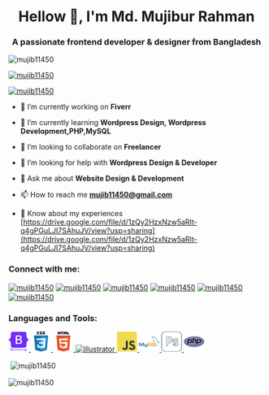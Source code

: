 <h1 align="center">Hellow 👋, I'm Md. Mujibur Rahman</h1>
<h3 align="center">A passionate frontend developer & designer from Bangladesh</h3>

<p align="left"> <img src="https://komarev.com/ghpvc/?username=mujib11450&label=Profile%20views&color=0e75b6&style=flat" alt="mujib11450" /> </p>

<p align="left"> <a href="https://github.com/ryo-ma/github-profile-trophy"><img src="https://github-profile-trophy.vercel.app/?username=mujib11450" alt="mujib11450" /></a> </p>

<p align="left"> <a href="https://twitter.com/mujib11450" target="blank"><img src="https://img.shields.io/twitter/follow/mujib11450?logo=twitter&style=for-the-badge" alt="mujib11450" /></a> </p>

- 🔭 I’m currently working on **Fiverr**

- 🌱 I’m currently learning **Wordpress Design, Wordpress Development,PHP,MySQL**

- 👯 I’m looking to collaborate on **Freelancer**

- 🤝 I’m looking for help with **Wordpress Design & Developer**

- 💬 Ask me about **Website Design & Development**

- 📫 How to reach me **mujib11450@gmail.com**

- 📄 Know about my experiences [https://drive.google.com/file/d/1zQy2HzxNzw5aRIt-q4gPGuLJI7SAhuJV/view?usp=sharing](https://drive.google.com/file/d/1zQy2HzxNzw5aRIt-q4gPGuLJI7SAhuJV/view?usp=sharing)

<h3 align="left">Connect with me:</h3>
<p align="left">
<a href="https://twitter.com/mujib11450" target="blank"><img align="center" src="https://raw.githubusercontent.com/rahuldkjain/github-profile-readme-generator/master/src/images/icons/Social/twitter.svg" alt="mujib11450" height="30" width="40" /></a>
<a href="https://linkedin.com/in/mujib11450" target="blank"><img align="center" src="https://raw.githubusercontent.com/rahuldkjain/github-profile-readme-generator/master/src/images/icons/Social/linked-in-alt.svg" alt="mujib11450" height="30" width="40" /></a>
<a href="https://fb.com/mujib11450" target="blank"><img align="center" src="https://raw.githubusercontent.com/rahuldkjain/github-profile-readme-generator/master/src/images/icons/Social/facebook.svg" alt="mujib11450" height="30" width="40" /></a>
<a href="https://instagram.com/mujib11450" target="blank"><img align="center" src="https://raw.githubusercontent.com/rahuldkjain/github-profile-readme-generator/master/src/images/icons/Social/instagram.svg" alt="mujib11450" height="30" width="40" /></a>
<a href="https://dribbble.com/mujib11450" target="blank"><img align="center" src="https://raw.githubusercontent.com/rahuldkjain/github-profile-readme-generator/master/src/images/icons/Social/dribbble.svg" alt="mujib11450" height="30" width="40" /></a>
<a href="https://www.behance.net/mujib11450" target="blank"><img align="center" src="https://raw.githubusercontent.com/rahuldkjain/github-profile-readme-generator/master/src/images/icons/Social/behance.svg" alt="mujib11450" height="30" width="40" /></a>
</p>

<h3 align="left">Languages and Tools:</h3>
<p align="left"> <a href="https://getbootstrap.com" target="_blank" rel="noreferrer"> <img src="https://raw.githubusercontent.com/devicons/devicon/master/icons/bootstrap/bootstrap-plain-wordmark.svg" alt="bootstrap" width="40" height="40"/> </a> <a href="https://www.w3schools.com/css/" target="_blank" rel="noreferrer"> <img src="https://raw.githubusercontent.com/devicons/devicon/master/icons/css3/css3-original-wordmark.svg" alt="css3" width="40" height="40"/> </a> <a href="https://www.w3.org/html/" target="_blank" rel="noreferrer"> <img src="https://raw.githubusercontent.com/devicons/devicon/master/icons/html5/html5-original-wordmark.svg" alt="html5" width="40" height="40"/> </a> <a href="https://www.adobe.com/in/products/illustrator.html" target="_blank" rel="noreferrer"> <img src="https://www.vectorlogo.zone/logos/adobe_illustrator/adobe_illustrator-icon.svg" alt="illustrator" width="40" height="40"/> </a> <a href="https://developer.mozilla.org/en-US/docs/Web/JavaScript" target="_blank" rel="noreferrer"> <img src="https://raw.githubusercontent.com/devicons/devicon/master/icons/javascript/javascript-original.svg" alt="javascript" width="40" height="40"/> </a> <a href="https://www.mysql.com/" target="_blank" rel="noreferrer"> <img src="https://raw.githubusercontent.com/devicons/devicon/master/icons/mysql/mysql-original-wordmark.svg" alt="mysql" width="40" height="40"/> </a> <a href="https://www.photoshop.com/en" target="_blank" rel="noreferrer"> <img src="https://raw.githubusercontent.com/devicons/devicon/master/icons/photoshop/photoshop-line.svg" alt="photoshop" width="40" height="40"/> </a> <a href="https://www.php.net" target="_blank" rel="noreferrer"> <img src="https://raw.githubusercontent.com/devicons/devicon/master/icons/php/php-original.svg" alt="php" width="40" height="40"/> </a> </p>

<p>&nbsp;<img align="center" src="https://github-readme-stats.vercel.app/api?username=mujib11450&show_icons=true&locale=en" alt="mujib11450" /></p>

<p><img align="center" src="https://github-readme-streak-stats.herokuapp.com/?user=mujib11450&" alt="mujib11450" /></p>

